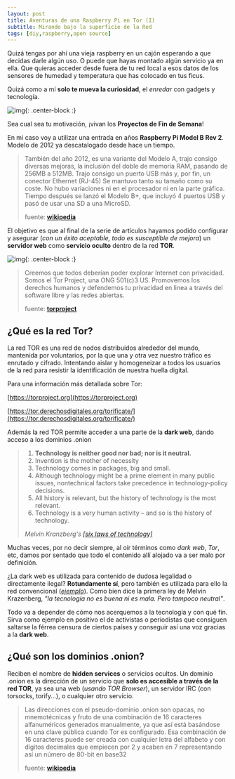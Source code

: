 ```yaml
---
layout: post
title: Aventuras de una Raspberry Pi en Tor (I)
subtitle: Mirando bajo la superficie de la Red
tags: [diy,raspberry,open source]
---
```


Quizá tengas por ahí una vieja raspberry en un cajón esperando a que decidas darle algún uso. O puede que hayas montado algún servicio ya en ella. Que quieras acceder desde fuera de tu red local a esos datos de los sensores de humedad y temperatura que has colocado en tus ficus.

Quizá como a mí **solo te mueva la curiosidad**, el *enredar* con gadgets y tecnología.

![img](https://i.imgur.com/OBuQaJq.png){: .center-block :}

Sea cual sea tu motivación, ¡vivan los **Proyectos de Fin de Semana**!

En mi caso voy a utilizar una entrada en años **Raspberry Pi Model B Rev 2**. Modelo de 2012 ya descatalogado desde hace un tiempo.

> También del año 2012, es una variante del Modelo A, trajo consigo diversas mejoras, la inclusión del doble de memoria RAM, pasando de 256MB a 512MB. Trajo consigo un puerto USB más y, por fin, un conector Ethernet (RJ-45) Se mantuvo tanto su tamaño como su coste. No hubo variaciones ni en el procesador ni en la parte gráfica. Tiempo después se lanzó el Modelo B+, que incluyó 4 puertos USB y pasó de usar una SD a una MicroSD.
>
> fuente: [**wikipedia**](https://es.wikipedia.org/wiki/Raspberry_Pi#Raspberry_Pi_1_modelo_B_(descontinuada)_y_B+)

El objetivo es que al final de la serie de artículos hayamos podido configurar y asegurar (*con un éxito aceptable, todo es susceptible de mejora*) un **servidor web** como **servicio oculto** dentro de la red **TOR**.

![img](https://i.imgur.com/G32OSvt.jpg){: .center-block :}

> Creemos que todos deberían poder explorar Internet con privacidad. Somos el Tor Project, una ONG 501(c)3 US. Promovemos los derechos humanos y defendemos tu privacidad en linea a través del software libre y las redes abiertas.
>
> fuente: [**torproject**](https://www.torproject.org/es/about/history/)

## ¿Qué es la red Tor?

La red TOR es una red de nodos distribuidos alrededor del mundo, mantenida por voluntarios, por la que una y otra vez nuestro tráfico es enrutado y cifrado. Intentando aislar y homogeneizar a todos los usuarios de la red para resistir la identificación de nuestra huella digital.

Para una información más detallada sobre Tor:

[https://torproject.org](https://torproject.org)

[https://tor.derechosdigitales.org/torificate/](https://tor.derechosdigitales.org/torificate/)

Además la red TOR permite acceder a una parte de la **dark web**, dando acceso a los dominios .onion

> 1. **Technology is neither good nor bad; nor is it neutral.**
> 2. Invention is the mother of necessity
> 3. Technology comes in packages, big and small.
> 4. Although technology might be a prime element in many public issues, nontechnical factors take precedence in technology-policy decisions.
> 5. All history is relevant, but the history of technology is the most relevant.
> 6. Technology is a very human activity – and so is the history of technology.
>
> *Melvin Kranzberg's [[six laws of technology]](https://en.wikipedia.org/wiki/Melvin_Kranzberg)*

Muchas veces, por no decir siempre, al oír términos como *dark web*, *Tor*, etc, damos por sentado que todo el contenido allí alojado va a ser malo por definición.

¿La dark web es utilizada para contenido de dudosa legalidad o directamente ilegal? **Rotundamente sí**, pero también es utilizada para ello la red convencional ([*ejemplo*](https://pousta.com/dealers-modernizados-vendedores-drogas-instagram-tinder/)).  Como bien dice la primera ley de Melvin Krazenberg, *"la tecnología no es buena ni es mala. Pero tampoco neutral"*. 

Todo va a depender de cómo nos acerquemos a la tecnología y con qué fin. Sirva como ejemplo en positivo el de activistas o periodistas que consiguen saltarse la férrea censura de ciertos países y conseguir así una voz gracias a la **dark web**.

## ¿Qué son los dominios .onion?

Reciben el nombre de **hidden services** o servicios ocultos. Un dominio .onion es la dirección de un servicio que **solo es accesible a través de la red TOR**, ya sea una web (*usando TOR Browser*), un servidor IRC (con torsocks, torify...), o cualquier otro servicio.

> Las direcciones con el pseudo-dominio .onion son opacas, no mnemotécnicas y fruto de una combinación de 16 caracteres alfanuméricos generados manualmente, ya que así está basándose en una clave pública cuando Tor es configurado. Esa combinación de 16 caracteres puede ser creada con cualquier letra del alfabeto y con dígitos decimales que empiecen por 2 y acaben en 7 representando así un número de 80-bit en base32
>
> fuente: **[wikipedia](https://es.wikipedia.org/wiki/.onion#targetText=.onion%20es%20un%20pseudodominio%20de,medio%20de%20la%20red%20Tor.)**

